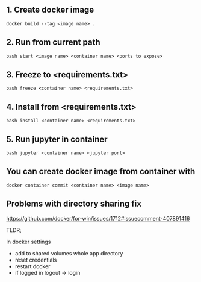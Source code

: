 ## 1. Create docker image
```
docker build --tag <image name> .
```   

## 2. Run from current path
```
bash start <image name> <container name> <ports to expose>
```

## 3. Freeze to <requirements.txt>
```
bash freeze <container name> <requirements.txt>
```

## 4. Install from <requirements.txt>
```
bash install <container name> <requirements.txt>
```

## 5. Run jupyter in container
```
bash jupyter <container name> <jupyter port>
```

## You can create docker image from container with
```
docker container commit <container name> <image name>
```

## Problems with directory sharing fix
https://github.com/docker/for-win/issues/1712#issuecomment-407891416

TLDR;  

In docker settings 
- add to shared volumes whole app directory
- reset credentials 
- restart docker
- if logged in logout -> login